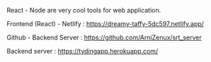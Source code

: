 
React - Node are very cool tools for web application. 

Frontend (React) - Netlify : https://dreamy-taffy-5dc597.netlify.app/    

Github - Backend Server : https://github.com/ArniZenux/srt_server

Backend server : https://tydingapp.herokuapp.com/
